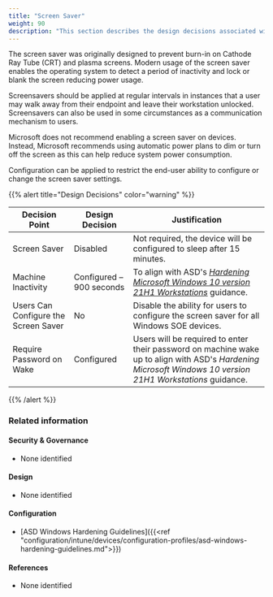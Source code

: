 ```yaml
---
title: "Screen Saver"
weight: 90
description: "This section describes the design decisions associated with screen savers on Windows 10 and 11 endpoints configured according to guidance in ASD's Blueprint for Secure Cloud."
---
```


The screen saver was originally designed to prevent burn-in on Cathode Ray Tube (CRT) and plasma screens. Modern usage of the screen saver enables the operating system to detect a period of inactivity and lock or blank the screen reducing power usage.

Screensavers should be applied at regular intervals in instances that a user may walk away from their endpoint and leave their workstation unlocked. Screensavers can also be used in some circumstances as a communication mechanism to users. 

Microsoft does not recommend enabling a screen saver on devices. Instead, Microsoft recommends using automatic power plans to dim or turn off the screen as this can help reduce system power consumption. 

Configuration can be applied to restrict the end-user ability to configure or change the screen saver settings.

{{% alert title="Design Decisions" color="warning" %}}

| Decision Point                       | Design Decision          | Justification                                                                                                        |
|--------------------------------------|--------------------------|----------------------------------------------------------------------------------------------------------------------|
| Screen Saver                         | Disabled                 | Not required, the device will be configured to sleep after 15 minutes.                                               |
| Machine Inactivity                   | Configured – 900 seconds | To align with ASD's [*Hardening Microsoft Windows 10 version 21H1 Workstations*](https://www.cyber.gov.au/resources-business-and-government/maintaining-devices-and-systems/system-hardening-and-administration/system-hardening/hardening-microsoft-windows-10-version-21h1-workstations) guidance.                                                                   |
| Users Can Configure the Screen Saver | No                       | Disable the ability for users to configure the screen saver for all Windows SOE devices.                             |
| Require Password on Wake             | Configured               | Users will be required to enter their password on machine wake up to align with ASD's *Hardening Microsoft Windows 10 version 21H1 Workstations* guidance. |

{{% /alert %}}

### Related information

#### Security & Governance

* None identified

#### Design

* None identified

#### Configuration

* [ASD Windows Hardening Guidelines]({{<ref "configuration/intune/devices/configuration-profiles/asd-windows-hardening-guidelines.md">}})

#### References

* None identified